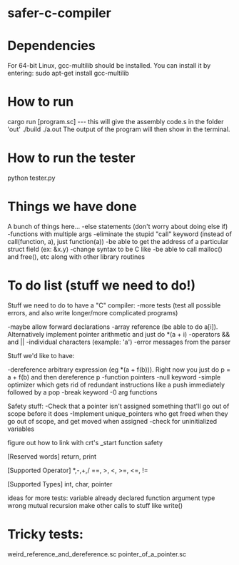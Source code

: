 # safer-c-compiler

# Dependencies
For 64-bit Linux, gcc-multilib should be installed.
You can install it by entering: sudo apt-get install gcc-multilib

# How to run
cargo run [program.sc] --- this will give the assembly code.s in the folder 'out'
./build
./a.out
The output of the program will then show in the terminal.

# How to run the tester
python tester.py

# Things we have done
A bunch of things here...
-else statements (don't worry about doing else if)
-functions with multiple args
-eliminate the stupid "call" keyword (instead of call(function, a), just function(a))
-be able to get the address of a particular struct field (ex: &x.y)
-change syntax to be C like
-be able to call malloc() and free(), etc along with other library routines

# To do list (stuff we need to do!)
Stuff we need to do to have a "C" compiler:
-more tests (test all possible errors, and also write longer/more complicated programs)

-maybe allow forward declarations
-array reference (be able to do a[i]). Alternatively implement pointer arithmetic and just do *(a + i)
-operators && and ||
-individual characters (example: 'a')
-error messages from the parser


Stuff we'd like to have:

-dereference arbitrary expression (eg *(a + f(b))).
Right now you just do p = a + f(b) and then dereference p
-function pointers
-null keyword
-simple optimizer which gets rid of redundant
instructions like a push immediately followed by a pop
-break keyword
-0 arg functions

Safety stuff:
-Check that a pointer isn't assigned something that'll go out of scope before it does
-Implement unique_pointers who get freed when they go out of scope, and get moved when assigned
-check for uninitialized variables

figure out how to link with crt's _start function
safety

[Reserved words]
return, print

[Supported Operator]
*,-,+,/
==, >, <, >=, <=, !=

[Supported Types]
int, char, pointer


ideas for more tests:
variable already declared
function argument type wrong
mutual recursion
make other calls to stuff like write()

# Tricky tests:
weird_reference_and_dereference.sc
pointer_of_a_pointer.sc
